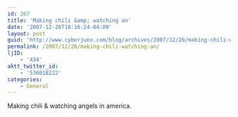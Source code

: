```yaml
---
id: 267
title: 'Making chili &amp; watching an'
date: '2007-12-26T18:16:24-04:00'
layout: post
guid: 'http://www.cyberjunx.com/blog/archives/2007/12/26/making-chili-watching-an/'
permalink: /2007/12/26/making-chili-watching-an/
ljID:
    - '434'
aktt_twitter_id:
    - '536018222'
categories:
    - General
---
```


Making chili &amp; watching angels in america.